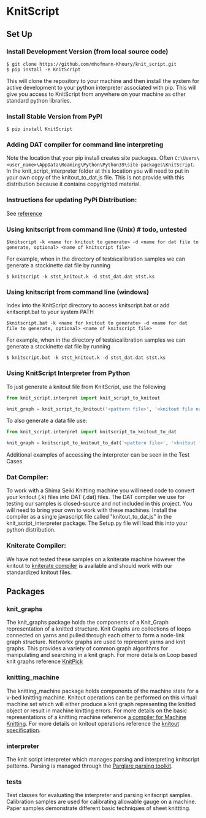 # KnitScript

## Set Up
### Install Development Version (from local source code)
```
$ git clone https://github.com/mhofmann-Khoury/knit_script.git
$ pip install -e KnitScript   
```
This will clone the repository to your machine and then install the system for active development to your python 
interpreter associated with pip. This will give you access to KnitScript from anywhere on your machine as other 
standard python libraries.

### Install Stable Version from PyPI

```
$ pip install KnitScript
```
 
### Adding DAT compiler for command line interpreting
Note the location that your pip install creates site packages. Often 
`C:\Users\<user_name>\AppData\Roaming\Python\Python39\site-packages\KnitScript`. In the knit_script_interpreter 
folder at this location you will need to put in your own copy of the knitout_to_dat.js file. This is not provide 
with this distribution because it contains copyrighted material.

### Instructions for updating PyPi Distribution:
 See [reference](https://towardsdatascience.com/how-to-upload-your-python-package-to-pypi-de1b363a1b3)

### Using knitscript from command line (Unix) # todo, untested
```
$knitscript -k <name for knitout to generate> -d <name for dat file to generate, optional> <name of knitscript file>
```
For example, when in the directory of tests\calibration samples we can generate a stockinette dat file by running
```
$ knitscript -k stst_knitout.k -d stst_dat.dat stst.ks
```

### Using knitscript from command line (windows)
Index into the KnitScript directory to access knitscript.bat or add knitscript.bat to your system PATH
```
$knitscript.bat -k <name for knitout to generate> -d <name for dat file to generate, optional> <name of knitscript file>
```
For example, when in the directory of tests\calibration samples we can generate a stockinette dat file by running
```
$ knitscript.bat -k stst_knitout.k -d stst_dat.dat stst.ks
```

### Using KnitScript Interpreter from Python
To just generate a knitout file from KnitScript, use the following

```python
from knit_script.interpret import knit_script_to_knitout

knit_graph = knit_script_to_knitout('<pattern file>', '<knitout file name>')
```

To also generate a data file use:

```python
from knit_script.interpret import knitscript_to_knitout_to_dat

knit_graph = knitscript_to_knitout_to_dat('<pattern file>', '<knitout file name>', '<dat file name>')
```

Additional examples of accessing the interpreter can be seen in the Test Cases

### Dat Compiler:
To work with a Shima Seiki Knitting machine you will need code to convert your knitout (.k) files into DAT (.dat) 
files. The DAT compiler we use for testing our samples is closed-source and not included in this project. You will 
need to bring your own to work with these machines. Install the compiler as a single javascript file called 
"knitout_to_dat.js" in the knit_script_interpreter package. The Setup.py file will load this into your python 
distribution. 

### Kniterate Compiler:
We have not tested these samples on a kniterate machine however the knitout to [kniterate compiler](https://github.com/textiles-lab/knitout-backend-kniterate/) is available and 
should work with our standardized knitout files. 

## Packages

### knit_graphs
The knit_graphs package holds the components of a Knit_Graph representation of a knitted structure. Knit Graphs are 
collections of loops connected on yarns and pulled through each other to form a node-link graph structure. Networkx 
graphs are used to represent yarns and knit graphs. This provides a variety of common graph algorithms for 
manipulating and searching in a knit graph. For more details on Loop based knit graphs reference [KnitPick](https://dl.acm.org/doi/abs/10.1145/3332165.3347886)

### knitting_machine
The knitting_machine package holds components of the machine state for a v-bed knitting machine. Knitout operations 
can be performed on this virtual machine set which will either produce a knit graph representing the knitted object 
or result in machine knitting errors. For more details on the basic representations of a knitting machine reference 
[a compiler for Machine Knitting](https://dl.acm.org/doi/10.1145/2897824.2925940). For more details on knitout 
operations reference the [knitout specification](https://textiles-lab.github.io/knitout/knitout.html).

### interpreter
The knit script interpreter which manages parsing and interpreting knitscript patterns. Parsing is managed through 
the [Parglare parsing toolkit](http://www.igordejanovic.net/parglare/0.16.0/).

### tests
Test classes for evaluating the interpreter and parsing knitscript samples. Calibration samples are used for 
calibrating allowable gauge on a machine. Paper samples demonstrate different basic techniques of sheet knittting. 